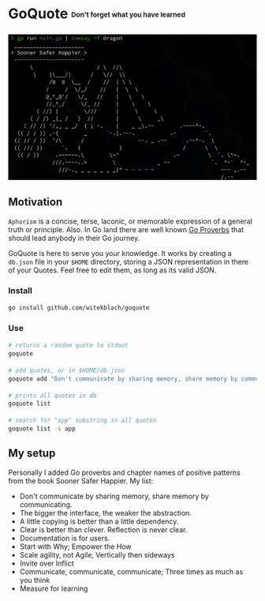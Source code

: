# GoQuote <sub><sup><sub><sup>Don't forget what you have learned

![goquote_dragon.png](/assets/goquote_dragon.png)

## Motivation

`Aphorism` is a concise, terse, laconic, or memorable expression of a general truth or principle. Also. In Go land there
are well known [Go Proverbs](https://go-proverbs.github.io/) that should lead anybody in their Go journey.

GoQuote is here to serve you your knowledge. It works by creating a `db.json` file in your `$HOME` directory, storing a
JSON representation in there of your Quotes. Feel free to edit them, as long as its valid JSON.

### Install

```bash
go install github.com/witekblach/goquote
```

### Use

```bash
# returns a random quote to stdout
goquote

# add quotes, or in $HOME/db.json
goquote add "Don't communicate by sharing memory, share memory by communicating."

# prints all quotes in db
goquote list

# search for "app" substring in all quotes
goquote list -s app
```

## My setup

Personally I added Go proverbs and chapter names of positive patterns from the book Sooner Safer Happier. My list:

* Don't communicate by sharing memory, share memory by communicating.
* The bigger the interface, the weaker the abstraction.
* A little copying is better than a little dependency.
* Clear is better than clever. Reflection is never clear.
* Documentation is for users.
* Start with Why; Empower the How
* Scale agility, not Agile, Vertically then sideways
* Invite over Inflict
* Communicate, communicate, communicate; Three times as much as you think
* Measure for learning
